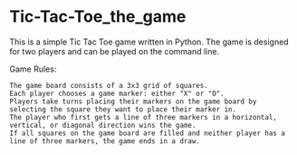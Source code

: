 # Tic-Tac-Toe_the_game


This is a simple Tic Tac Toe game written in Python. The game is designed for two players and can be played on the command line.

Game Rules:

    The game board consists of a 3x3 grid of squares.
    Each player chooses a game marker: either "X" or "O".
    Players take turns placing their markers on the game board by selecting the square they want to place their marker in.
    The player who first gets a line of three markers in a horizontal, vertical, or diagonal direction wins the game.
    If all squares on the game board are filled and neither player has a line of three markers, the game ends in a draw.
